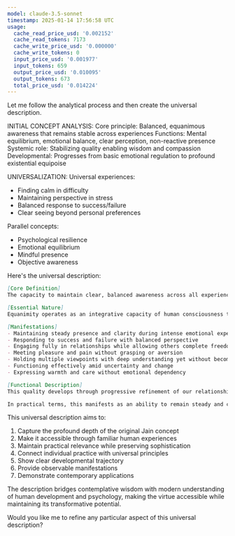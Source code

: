 ```yaml
---
model: claude-3.5-sonnet
timestamp: 2025-01-14 17:56:58 UTC
usage:
  cache_read_price_usd: '0.002152'
  cache_read_tokens: 7173
  cache_write_price_usd: '0.000000'
  cache_write_tokens: 0
  input_price_usd: '0.001977'
  input_tokens: 659
  output_price_usd: '0.010095'
  output_tokens: 673
  total_price_usd: '0.014224'
---
```


Let me follow the analytical process and then create the universal description.

INITIAL CONCEPT ANALYSIS:
Core principle: Balanced, equanimous awareness that remains stable across experiences
Functions: Mental equilibrium, emotional balance, clear perception, non-reactive presence
Systemic role: Stabilizing quality enabling wisdom and compassion
Developmental: Progresses from basic emotional regulation to profound existential equipoise

UNIVERSALIZATION:
Universal experiences:
- Finding calm in difficulty
- Maintaining perspective in stress
- Balanced response to success/failure
- Clear seeing beyond personal preferences

Parallel concepts:
- Psychological resilience
- Emotional equilibrium
- Mindful presence
- Objective awareness

Here's the universal description:

```markdown
[Core Definition]
The capacity to maintain clear, balanced awareness across all experience while remaining fully engaged yet internally free. This quality combines steady presence with profound acceptance, allowing both intimate connection with life and the spaciousness to hold all experiences with equipoise.

[Essential Nature]
Equanimity operates as an integrative capacity of human consciousness that balances engagement with non-attachment. Unlike emotional numbness or detachment, it represents a highly refined stability that remains fully sensitive and responsive while free from compulsive reactivity. This quality develops through increasingly subtle recognition of how we relate to experience itself, gradually revealing a natural spaciousness that can hold all phenomena without becoming overwhelmed or entangled.

[Manifestations]
- Maintaining steady presence and clarity during intense emotional experiences
- Responding to success and failure with balanced perspective
- Engaging fully in relationships while allowing others complete freedom
- Meeting pleasure and pain without grasping or aversion
- Holding multiple viewpoints with deep understanding yet without becoming lost in any
- Functioning effectively amid uncertainty and change
- Expressing warmth and care without emotional dependency

[Functional Description]
This quality develops through progressive refinement of our relationship with experience itself. Beginning with basic emotional regulation, it evolves through increasingly subtle recognition of how we create suffering through reactive patterns of attachment and aversion. As insight deepens, natural spaciousness of awareness becomes apparent, allowing both intimate engagement with life and profound inner freedom.

In practical terms, this manifests as an ability to remain steady and clear across all circumstances while maintaining full sensitivity and appropriate responsiveness. It enables both deep connection with others and the space for them to be as they are, bringing wisdom to relationships and effectiveness to action. This balanced awareness becomes particularly valuable during challenging experiences, major life transitions, and in working with others in difficult circumstances.
```

This universal description aims to:
1. Capture the profound depth of the original Jain concept
2. Make it accessible through familiar human experiences
3. Maintain practical relevance while preserving sophistication
4. Connect individual practice with universal principles
5. Show clear developmental trajectory
6. Provide observable manifestations
7. Demonstrate contemporary applications

The description bridges contemplative wisdom with modern understanding of human development and psychology, making the virtue accessible while maintaining its transformative potential.

Would you like me to refine any particular aspect of this universal description?